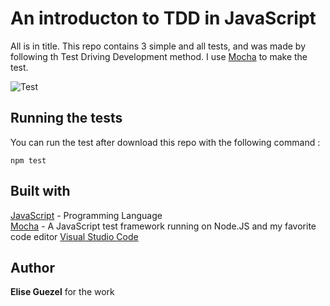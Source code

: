# An introducton to TDD in JavaScript

All is in title. This repo contains 3 simple and all tests, and was made by following th Test Driving Development method. I use [Mocha](https://mochajs.org/) to make the test.

![Test](https://zupimages.net/up/19/40/5h37.png)

## Running the tests

You can run the test after download this repo with the following command :

```
npm test
```

## Built with

[JavaScript](https://fr.wikipedia.org/wiki/JavaScript) - Programming Language  
[Mocha](https://mochajs.org/) - A JavaScript test framework running on Node.JS
and my favorite code editor [Visual Studio Code](https://code.visualstudio.com/)

## Author

**Elise Guezel** for the work
